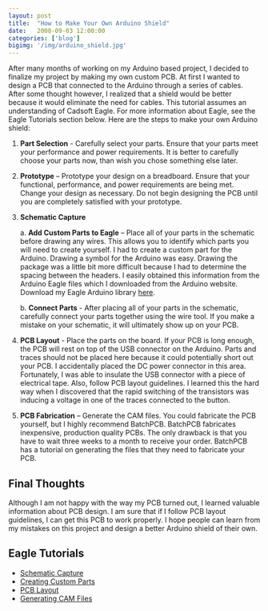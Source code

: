 ```yaml
---
layout: post
title:  "How to Make Your Own Arduino Shield"
date:   2008-09-03 12:00:00
categories: ['blog']
bigimg: '/img/arduino_shield.jpg'
---
```

After many months of working on my Arduino based project, I decided to finalize my project by making my own custom PCB.  At first I wanted to design a PCB that connected to the Arduino through a series of cables.  After some thought however, I realized that a shield would be better because it would eliminate the need for cables.  This tutorial assumes an understanding of Cadsoft Eagle.  For more information about Eagle, see the Eagle Tutorials section below.  Here are the steps to make your own Arduino shield:

1. **Part Selection** - Carefully select your parts. Ensure that your parts meet your performance and power requirements.  It is better to carefully choose your parts now, than wish you chose something else later.

2. **Prototype** – Prototype your design on a breadboard.  Ensure that your functional, performance, and power requirements are being met.  Change your design as necessary.  Do not begin designing the PCB until you are completely satisfied with your prototype.

3. **Schematic Capture**

   a. **Add Custom Parts to Eagle** – Place all of your parts in the schematic before drawing any wires.  This allows you to identify which parts you will need to create yourself.  I had to create a custom part for the Arduino.  Drawing a symbol for the Arduino was easy.  Drawing the package was a little bit more difficult because I had to determine the spacing between the headers.  I easily obtained this information from the Arduino Eagle files which I downloaded from the Arduino website.  Download my Eagle Arduino library [here](/downloads/arduino.lbr).

   b. **Connect Parts** - After placing all of your parts in the schematic, carefully connect your parts together using the wire tool.  If you make a mistake on your schematic, it will ultimately show up on your PCB.

4. **PCB Layout** - Place the parts on the board.  If your PCB is long enough, the PCB will rest on top of the USB connector on the Arduino.  Parts and traces should not be placed here because it could potentially short out your PCB.  I accidentally placed the DC power connector in this area. Fortunately,  I was able to insulate the USB connector with a piece of electrical tape.  Also, follow PCB layout guidelines.  I learned this the hard way when I discovered that the rapid switching of the transistors was inducing a voltage in one of the traces connected to the button.

5. **PCB Fabrication** – Generate the CAM files.  You could fabricate the PCB yourself, but I highly recommend BatchPCB.  BatchPCB fabricates inexpensive, production quality PCBs.  The only drawback is that you have to wait three weeks to a month to receive your order.  BatchPCB has a tutorial on generating the files that they need to fabricate your PCB.

## Final Thoughts
Although I am not happy with the way my PCB turned out, I learned valuable information about PCB design.  I am sure that if I follow PCB layout guidelines, I can get this PCB to work properly.  I hope people can learn from my mistakes on this project and design a better Arduino shield of their own.

## Eagle Tutorials
* [Schematic Capture](http://www.sparkfun.com/commerce/tutorial_info.php?tutorials_id=57&sipp=1&page=8)
* [Creating Custom Parts](http://www.sparkfun.com/commerce/tutorial_info.php?tutorials_id=57&sipp=1&page=10)
* [PCB Layout](http://www.sparkfun.com/commerce/tutorial_info.php?tutorials_id=57&sipp=1&page=9)
* [Generating CAM Files](http://www.batchpcb.com/eagle-tutorial.php?osCsid=6fafc3f166d30af2bc9598efd0d9c71f)
